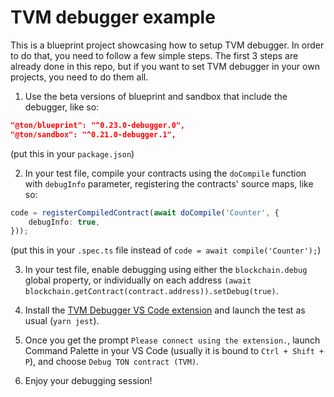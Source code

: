# TVM debugger example

This is a blueprint project showcasing how to setup TVM debugger. In order to do that, you need to follow a few simple steps. The first 3 steps are already done in this repo, but if you want to set TVM debugger in your own projects, you need to do them all.

1) Use the beta versions of blueprint and sandbox that include the debugger, like so:
```json
"@ton/blueprint": "^0.23.0-debugger.0",
"@ton/sandbox": "^0.21.0-debugger.1",
```
(put this in your `package.json`)

2) In your test file, compile your contracts using the `doCompile` function with `debugInfo` parameter, registering the contracts' source maps, like so:
```typescript
code = registerCompiledContract(await doCompile('Counter', {
    debugInfo: true,
}));
```
(put this in your `.spec.ts` file instead of `code = await compile('Counter');`)

3) In your test file, enable debugging using either the `blockchain.debug` global property, or individually on each address `(await blockchain.getContract(contract.address)).setDebug(true)`.

4) Install the [TVM Debugger VS Code extension](https://marketplace.visualstudio.com/items?itemName=krigga.tvm-debugger) and launch the test as usual (`yarn jest`).

5) Once you get the prompt `Please connect using the extension.`, launch Command Palette in your VS Code (usually it is bound to `Ctrl + Shift + P`), and choose `Debug TON contract (TVM)`.

6) Enjoy your debugging session!
